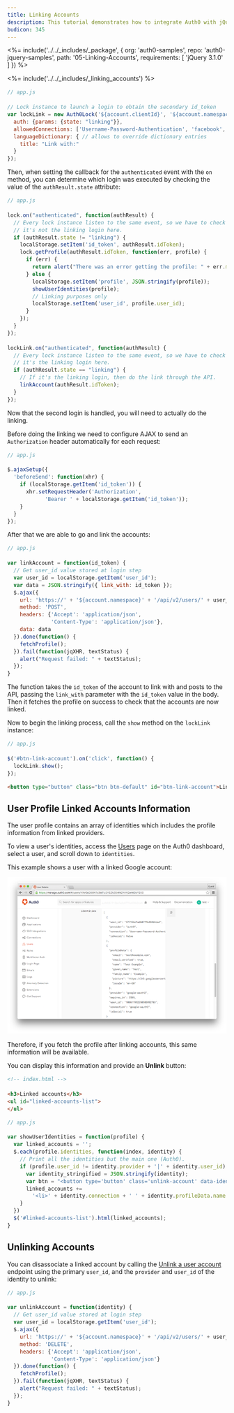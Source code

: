 ```yaml
---
title: Linking Accounts
description: This tutorial demonstrates how to integrate Auth0 with jQuery to link accounts.
budicon: 345
---
```


<%= include('../../_includes/_package', {
  org: 'auth0-samples',
  repo: 'auth0-jquery-samples',
  path: '05-Linking-Accounts',
  requirements: [
    'jQuery 3.1.0'
  ]
}) %>

<%= include('../../_includes/_linking_accounts') %>

```js
// app.js

// Lock instance to launch a login to obtain the secondary id_token
var lockLink = new Auth0Lock('${account.clientId}', '${account.namespace}', {
  auth: {params: {state: "linking"}},
  allowedConnections: ['Username-Password-Authentication', 'facebook', 'google-oauth2'],
  languageDictionary: { // allows to override dictionary entries
    title: "Link with:"
  }
});
```

Then, when setting the callback for the `authenticated` event with the `on` method, you can determine which login was executed by checking the value of the `authResult.state` attribute:

```javascript
// app.js

lock.on("authenticated", function(authResult) {
  // Every lock instance listen to the same event, so we have to check if
  // it's not the linking login here.
  if (authResult.state != "linking") {
    localStorage.setItem('id_token', authResult.idToken);
    lock.getProfile(authResult.idToken, function(err, profile) {
      if (err) {
        return alert("There was an error getting the profile: " + err.message);
      } else {
        localStorage.setItem('profile', JSON.stringify(profile));
        showUserIdentities(profile);
        // Linking purposes only
        localStorage.setItem('user_id', profile.user_id);
      }
    });
  }
});

lockLink.on("authenticated", function(authResult) {
  // Every lock instance listen to the same event, so we have to check if
  // it's the linking login here.
  if (authResult.state == "linking") {
    // If it's the linking login, then do the link through the API.
    linkAccount(authResult.idToken);
  }
});
```

Now that the second login is handled, you will need to actually do the linking.

Before doing the linking we need to configure AJAX to send an `Authorization` header automatically for each request:

```javascript
// app.js

$.ajaxSetup({
  'beforeSend': function(xhr) {
    if (localStorage.getItem('id_token')) {
      xhr.setRequestHeader('Authorization',
            'Bearer ' + localStorage.getItem('id_token'));
    }
  }
});
```

After that we are able to go and link the accounts:

```javascript
// app.js

var linkAccount = function(id_token) {
  // Get user_id value stored at login step
  var user_id = localStorage.getItem('user_id');
  var data = JSON.stringify({ link_with: id_token });
  $.ajax({
    url: 'https://' + '${account.namespace}' + '/api/v2/users/' + user_id + '/identities',
    method: 'POST',
    headers: {'Accept': 'application/json',
              'Content-Type': 'application/json'},
    data: data
  }).done(function() {
    fetchProfile();
  }).fail(function(jqXHR, textStatus) {
    alert("Request failed: " + textStatus);
  });
}
```

The function takes the `id_token` of the account to link with and posts to the API, passing the `link_with` parameter with the `id_token` value in the body. Then it fetches the profile on success to check that the accounts are now linked.

Now to begin the linking process, call the `show` method on the `lockLink` instance:

```javascript
// app.js

$('#btn-link-account').on('click', function() {
  lockLink.show();
});
```

```html
<button type="button" class="btn btn-default" id="btn-link-account">Link Account</button>
```

## User Profile Linked Accounts Information

The user profile contains an array of identities which includes the profile information from linked providers.

To view a user's identities, access the [Users](${manage_url}/#/users) page on the Auth0 dashboard, select a user, and scroll down to `identities`.

This example shows a user with a linked Google account:

![User identities](/media/articles/users/user-identities-linked.png)

Therefore, if you fetch the profile after linking accounts, this same information will be available.

You can display this information and provide an **Unlink** button:

```html
<!-- index.html -->

<h3>Linked accounts</h3>
<ul id="linked-accounts-list">
</ul>
```

```javascript
// app.js

var showUserIdentities = function(profile) {
  var linked_accounts = '';
  $.each(profile.identities, function(index, identity) {
    // Print all the identities but the main one (Auth0).
    if (profile.user_id != identity.provider + '|' + identity.user_id) {
      var identity_stringified = JSON.stringify(identity);
      var btn = "<button type='button' class='unlink-account' data-identity='" + identity_stringified + "'>Unlink</button>";
      linked_accounts +=
        '<li>' + identity.connection + ' ' + identity.profileData.name + ' ' + btn + '</li>';
    }
  })
  $('#linked-accounts-list').html(linked_accounts);
}
```

## Unlinking Accounts

You can disassociate a linked account by calling the [Unlink a user account](/api/management/v2#!/Users/delete_provider_by_user_id) endpoint using the primary `user_id`, and the `provider` and `user_id` of the identity to unlink:

```javascript
// app.js

var unlinkAccount = function(identity) {
  // Get user_id value stored at login step
  var user_id = localStorage.getItem('user_id');
  $.ajax({
    url: 'https://' + '${account.namespace}' + '/api/v2/users/' + user_id + '/identities/' + identity.provider + '/' + identity.user_id,
    method: 'DELETE',
    headers: {'Accept': 'application/json',
              'Content-Type': 'application/json'}
  }).done(function() {
    fetchProfile();
  }).fail(function(jqXHR, textStatus) {
    alert("Request failed: " + textStatus);
  });
}
```
